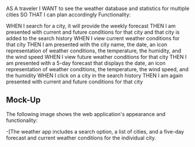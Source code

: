 AS A traveler
I WANT to see the weather database and statistics for multiple cities
SO THAT I can plan accordingly
Functionality:

WHEN I search for a city, it will provide the weekly forecast THEN I am presented with current and future conditions for that city and that city is added to the search history WHEN I view current weather conditions for that city THEN I am presented with the city name, the date, an icon representation of weather conditions, the temperature, the humidity, and the wind speed WHEN I view future weather conditions for that city THEN I am presented with a 5-day forecast that displays the date, an icon representation of weather conditions, the temperature, the wind speed, and the humidity WHEN I click on a city in the search history THEN I am again presented with current and future conditions for that city


## Mock-Up

The following image shows the web application's appearance and functionality:

-[The weather app includes a search option, a list of cities, and a five-day forecast and current weather conditions for the individual city.
